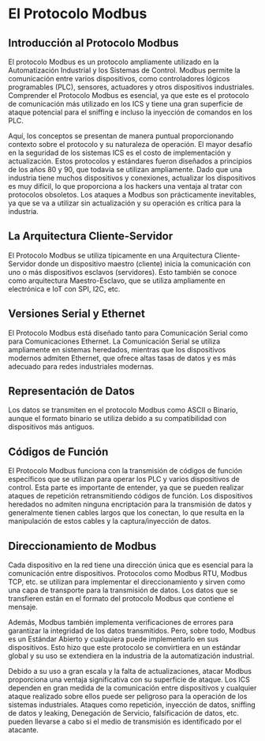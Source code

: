 # El Protocolo Modbus

## Introducción al Protocolo Modbus

El protocolo Modbus es un protocolo ampliamente utilizado en la Automatización Industrial y los Sistemas de Control. Modbus permite la comunicación entre varios dispositivos, como controladores lógicos programables (PLC), sensores, actuadores y otros dispositivos industriales. Comprender el Protocolo Modbus es esencial, ya que este es el protocolo de comunicación más utilizado en los ICS y tiene una gran superficie de ataque potencial para el sniffing e incluso la inyección de comandos en los PLC.

Aquí, los conceptos se presentan de manera puntual proporcionando contexto sobre el protocolo y su naturaleza de operación. El mayor desafío en la seguridad de los sistemas ICS es el costo de implementación y actualización. Estos protocolos y estándares fueron diseñados a principios de los años 80 y 90, que todavía se utilizan ampliamente. Dado que una industria tiene muchos dispositivos y conexiones, actualizar los dispositivos es muy difícil, lo que proporciona a los hackers una ventaja al tratar con protocolos obsoletos. Los ataques a Modbus son prácticamente inevitables, ya que se va a utilizar sin actualización y su operación es crítica para la industria.

## La Arquitectura Cliente-Servidor

El Protocolo Modbus se utiliza típicamente en una Arquitectura Cliente-Servidor donde un dispositivo maestro (cliente) inicia la comunicación con uno o más dispositivos esclavos (servidores). Esto también se conoce como arquitectura Maestro-Esclavo, que se utiliza ampliamente en electrónica e IoT con SPI, I2C, etc.

## Versiones Serial y Ethernet

El Protocolo Modbus está diseñado tanto para Comunicación Serial como para Comunicaciones Ethernet. La Comunicación Serial se utiliza ampliamente en sistemas heredados, mientras que los dispositivos modernos admiten Ethernet, que ofrece altas tasas de datos y es más adecuado para redes industriales modernas.

## Representación de Datos

Los datos se transmiten en el protocolo Modbus como ASCII o Binario, aunque el formato binario se utiliza debido a su compatibilidad con dispositivos más antiguos.

## Códigos de Función

El Protocolo Modbus funciona con la transmisión de códigos de función específicos que se utilizan para operar los PLC y varios dispositivos de control. Esta parte es importante de entender, ya que se pueden realizar ataques de repetición retransmitiendo códigos de función. Los dispositivos heredados no admiten ninguna encriptación para la transmisión de datos y generalmente tienen cables largos que los conectan, lo que resulta en la manipulación de estos cables y la captura/inyección de datos.

## Direccionamiento de Modbus

Cada dispositivo en la red tiene una dirección única que es esencial para la comunicación entre dispositivos. Protocolos como Modbus RTU, Modbus TCP, etc. se utilizan para implementar el direccionamiento y sirven como una capa de transporte para la transmisión de datos. Los datos que se transfieren están en el formato del protocolo Modbus que contiene el mensaje.

Además, Modbus también implementa verificaciones de errores para garantizar la integridad de los datos transmitidos. Pero, sobre todo, Modbus es un Estándar Abierto y cualquiera puede implementarlo en sus dispositivos. Esto hizo que este protocolo se convirtiera en un estándar global y su uso se extendiera en la industria de la automatización industrial.

Debido a su uso a gran escala y la falta de actualizaciones, atacar Modbus proporciona una ventaja significativa con su superficie de ataque. Los ICS dependen en gran medida de la comunicación entre dispositivos y cualquier ataque realizado sobre ellos puede ser peligroso para la operación de los sistemas industriales. Ataques como repetición, inyección de datos, sniffing de datos y leaking, Denegación de Servicio, falsificación de datos, etc. pueden llevarse a cabo si el medio de transmisión es identificado por el atacante.
